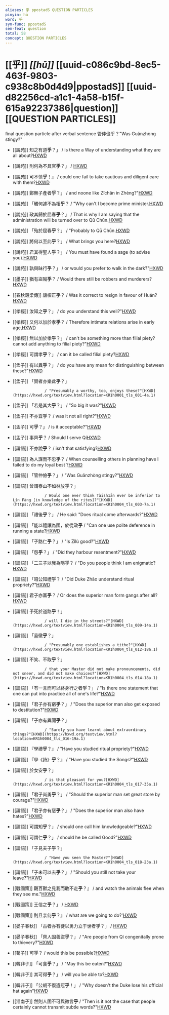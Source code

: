 ```yaml
---
aliases: 乎 ppostadS QUESTION PARTICLES
pinyin: hū
word: 乎
syn-func: ppostadS
sem-feat: question
total: 58
concept: QUESTION PARTICLES 
---
```

# [[乎]] *[[hū]]*  [[uuid-c086c9bd-8ec5-463f-9803-c938c8b0d4d9|ppostadS]] [[uuid-d82256cd-a1c1-4a58-b15f-615a92237386|question]] [[QUESTION PARTICLES]]
final question particle after verbal sentence 管仲儉乎？"Was Guǎnzhòng stingy?"
 - [[說苑]] 知之有道**乎**？」 / is there a Way of understanding what they are all about?[HXWD](https://hxwd.org/textview.html?location=CH1a0907_CHANT_001-14a.4)
 - [[說苑]] 則何為不具官**乎**？」 / [HXWD](https://hxwd.org/textview.html?location=CH1a0907_CHANT_001-19a.11)
 - [[說苑]] 可不慎**乎**！』 / could one fail to take cautious and diligent care with them?[HXWD](https://hxwd.org/textview.html?location=CH1a0907_CHANT_001-4a.37)
 - [[說苑]] 鄭無子產者**乎**？」
                     / and noone like Zǐchǎn in Zhèng?"[HXWD](https://hxwd.org/textview.html?location=CH1a0907_CHANT_002-4a.12)
 - [[說苑]] 「觸何遽不為相**乎**？
                     / "Why can't I become prime minister.[HXWD](https://hxwd.org/textview.html?location=CH1a0907_CHANT_002-5a.57)
 - [[說苑]] 政其歸於屈春**乎**？」
                     / That is why I am saying that the administration will be turned over to Qū Chūn.[HXWD](https://hxwd.org/textview.html?location=CH1a0907_CHANT_002-6a.22)
 - [[說苑]] 「殆於屈春**乎**？」
                     / "Probably to Qū Chūn.[HXWD](https://hxwd.org/textview.html?location=CH1a0907_CHANT_002-6a.6)
 - [[說苑]] 將何以至此**乎**？」
                     / What brings you here?[HXWD](https://hxwd.org/textview.html?location=CH1a0907_CHANT_002-7a.24)
 - [[說苑]] 君其得聖人**乎**？」
                     / You must have found a sage (to advise you).[HXWD](https://hxwd.org/textview.html?location=CH1a0907_CHANT_002-9a.25)
 - [[說苑]] 孰與昧行**乎**？」 / or would you prefer to walk in the dark?"[HXWD](https://hxwd.org/textview.html?location=CH1a0907_CHANT_003-17a.22)
 - [[墨子]] 猶有盜賊**乎**？ / Would there still be robbers and murderers?[HXWD](https://hxwd.org/textview.html?location=CH1a0938_CHANT_004-3a.12)
 - [[春秋穀梁傳]] 讓桓正**乎**？ / Was it correct to resign in favour of Huán?[HXWD](https://hxwd.org/textview.html?location=KR1e0008_tls_001-2a.12)
 - [[孝經]] 汝知之**乎**？」 / do you understand this well?"[HXWD](https://hxwd.org/textview.html?location=KR1f0001_tls_001-1a.10)
 - [[孝經]] 又何以加於孝**乎**？ / Therefore intimate relations arise in early age,[HXWD](https://hxwd.org/textview.html?location=KR1f0001_tls_009-1a.21)
 - [[孝經]] 無以加於孝**乎**？」 / can't be something more than filial piety? cannot add anything to filial piety?"[HXWD](https://hxwd.org/textview.html?location=KR1f0001_tls_009-1a.5)
 - [[孝經]] 可謂孝**乎**？」 / can it be called filial piety?[HXWD](https://hxwd.org/textview.html?location=KR1f0001_tls_015-1a.8)
 - [[孟子]] 有以異**乎**？」 / do you have any mean for distinguishing between these?"[HXWD](https://hxwd.org/textview.html?location=KR1h0001_tls_001-14a.1)
 - [[孟子]] 「賢者亦樂此**乎**？」
                        
                     / "Presumably a worthy, too, enjoys these?"[HXWD](https://hxwd.org/textview.html?location=KR1h0001_tls_001-4a.1)
 - [[孟子]] 「若是其大**乎**？」 / "So big it was?"[HXWD](https://hxwd.org/textview.html?location=KR1h0001_tls_002-16a.1)
 - [[孟子]] 不亦宜**乎**？ / was it not all right?"[HXWD](https://hxwd.org/textview.html?location=KR1h0001_tls_002-18a.8)
 - [[孟子]] 可**乎**？」 / is it acceptable?"[HXWD](https://hxwd.org/textview.html?location=KR1h0001_tls_002-52a.1)
 - [[孟子]] 事齊**乎**？ / Should I serve Qí[HXWD](https://hxwd.org/textview.html?location=KR1h0001_tls_002-60a.5)
 - [[論語]] 不亦說**乎**？ / isn't that satisfying?[HXWD](https://hxwd.org/textview.html?location=KR1h0004_tls_001-1a.5)
 - [[論語]] 為人謀而不忠**乎**？ / When counselling others in planning have I failed to do my loyal best ?[HXWD](https://hxwd.org/textview.html?location=KR1h0004_tls_001-4a.4)
 - [[論語]] 「管仲儉**乎**？」
                     / "Was Guǎnzhòng stingy?"[HXWD](https://hxwd.org/textview.html?location=KR1h0004_tls_003-24a.3)
 - [[論語]] 曾謂泰山不如林放**乎**？」
                        
                     / Would one ever think Tàish1ān ever be inferior to Lín Fàng [in knowledge of the rites]?"[HXWD](https://hxwd.org/textview.html?location=KR1h0004_tls_003-7a.1)
 - [[論語]] 「禮後**乎**？」
                     / He said: "Does ritual come afterwards?"[HXWD](https://hxwd.org/textview.html?location=KR1h0004_tls_003-9a.3)
 - [[論語]] 「能以禮讓為國，於從政**乎** / "Can one use polite deference in running a state?[HXWD](https://hxwd.org/textview.html?location=KR1h0004_tls_004-13a.3)
 - [[論語]] 「子路仁**乎**？」
                     / "Is Zǐlù good?"[HXWD](https://hxwd.org/textview.html?location=KR1h0004_tls_005-8a.3)
 - [[論語]] 「怨**乎**？」
                     / "Did they harbour resentment?"[HXWD](https://hxwd.org/textview.html?location=KR1h0004_tls_007-18a.8)
 - [[論語]] 「二三子以我為隱**乎**？
                     / "Do you people think I am enigmatic?[HXWD](https://hxwd.org/textview.html?location=KR1h0004_tls_007-28a.3)
 - [[論語]] 「昭公知禮**乎**？
                     / "Did Duke Zhāo understand ritual propriety?"[HXWD](https://hxwd.org/textview.html?location=KR1h0004_tls_007-36a.3)
 - [[論語]] 君子亦黨**乎**？
                     / Or does the superior man form gangs after all?[HXWD](https://hxwd.org/textview.html?location=KR1h0004_tls_007-37a.6)
 - [[論語]] 予死於道路**乎**！」
                        
                     / will I die in the streets?"[HXWD](https://hxwd.org/textview.html?location=KR1h0004_tls_009-14a.1)
 - [[論語]] 「盍徹**乎**？」
                        
                     / "Presumably one establishes a tithe?"[HXWD](https://hxwd.org/textview.html?location=KR1h0004_tls_012-18a.1)
 - [[論語]] 不笑、不取**乎**？」
                        
                     / that your Master did not make pronouncements, did not sneer, and did not make choices?"[HXWD](https://hxwd.org/textview.html?location=KR1h0004_tls_014-18a.1)
 - [[論語]] 「有一言而可以終身行之者**乎**？」
                     / "Is there one statement that one can put into practice all of one's life?"[HXWD](https://hxwd.org/textview.html?location=KR1h0004_tls_015-24a.3)
 - [[論語]] 「君子亦有窮**乎**？」
                     / "Does the superior man also get exposed to destitution?"[HXWD](https://hxwd.org/textview.html?location=KR1h0004_tls_015-2a.6)
 - [[論語]] 「子亦有異聞**乎**？」
                        
                     / "Surely you have learnt about extraordinary things?"[HXWD](https://hxwd.org/textview.html?location=KR1h0004_tls_016-19a.1)
 - [[論語]] 『學禮**乎**？』
                     / "Have you studied ritual propriety?"[HXWD](https://hxwd.org/textview.html?location=KR1h0004_tls_016-19a.17)
 - [[論語]] 『學《詩》**乎**？』
                     / "Have you studied the Songs?"[HXWD](https://hxwd.org/textview.html?location=KR1h0004_tls_016-19a.7)
 - [[論語]] 於女安**乎**？」
                        
                     / is that pleasant for you?[HXWD](https://hxwd.org/textview.html?location=KR1h0004_tls_017-35a.1)
 - [[論語]] 「君子尚勇**乎**？」
                     / "Should the superior man set great store by courage?"[HXWD](https://hxwd.org/textview.html?location=KR1h0004_tls_017-39a.3)
 - [[論語]] 「君子亦有惡**乎**？」
                     / "Does the superior man also have hates?"[HXWD](https://hxwd.org/textview.html?location=KR1h0004_tls_017-40a.3)
 - [[論語]] 可謂知**乎**？」
                     / should one call him knowledgeable?"[HXWD](https://hxwd.org/textview.html?location=KR1h0004_tls_017-4a.11)
 - [[論語]] 可謂仁**乎**？」
                     / should he be called Good?"[HXWD](https://hxwd.org/textview.html?location=KR1h0004_tls_017-4a.7)
 - [[論語]] 「子見夫子**乎**？」
                        
                     / "Have you seen the Master?"[HXWD](https://hxwd.org/textview.html?location=KR1h0004_tls_018-23a.1)
 - [[論語]] 「子未可以去**乎**？」
                     / "Should you still not take your leave?"[HXWD](https://hxwd.org/textview.html?location=KR1h0004_tls_018-2a.5)
 - [[戰國策]] 觀百獸之見我而敢不走**乎**？』 / and watch the animals flee when they see me."[HXWD](https://hxwd.org/textview.html?location=KR2e0003_tls_172-1a.18)
 - [[戰國策]] 王信之**乎**？」
                     / [HXWD](https://hxwd.org/textview.html?location=KR2e0003_tls_332-1a.6)
 - [[戰國策]] 則且柰何**乎**？』
                     / what are we going to do?'[HXWD](https://hxwd.org/textview.html?location=KR2e0003_tls_456-5a.11)
 - [[晏子春秋]] 「古者亦有徒以勇力立于世者**乎**？」
                     / [HXWD](https://hxwd.org/textview.html?location=KR2g0003_tls_001-2a.9)
 - [[晏子春秋]] 「齊人固善盜**乎**？」 / "Are people from Qí congenitally prone to thievery?"[HXWD](https://hxwd.org/textview.html?location=KR2g0003_tls_006-20a.33)
 - [[荀子]] 可**乎**？
                     / would this be possible?[HXWD](https://hxwd.org/textview.html?location=KR3a0002_tls_008-7a.5)
 - [[韓非子]] 「可食**乎**？」 / "May this be eaten?"[HXWD](https://hxwd.org/textview.html?location=KR3c0005_tls_022-36a.5)
 - [[韓非子]] 其可得**乎**？」
                     / will you be able to?[HXWD](https://hxwd.org/textview.html?location=KR3c0005_tls_022-60a.10)
 - [[韓非子]] 「公胡不復遺冠**乎**！」
                     / "Why doesn't the Duke lose his official hat again"[HXWD](https://hxwd.org/textview.html?location=KR3c0005_tls_037-8a.7)
 - [[淮南子]] 然則人固不可與微言**乎** / "Then is it not the case that people certainly cannot transmit subtle words?"[HXWD](https://hxwd.org/textview.html?location=KR3j0010_tls_012-3a.19)